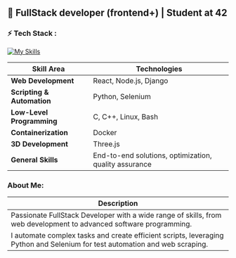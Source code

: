 ## 🚀 FullStack developer (frontend+) | Student at **42**

### ⚡️ Tech Stack :

[![My Skills](https://skillicons.dev/icons?i=docker,react,threejs,nodejs,django,c,cpp,python,selenium)](https://skillicons.dev)

| **Skill Area**                | **Technologies**                                             |
|-------------------------------|--------------------------------------------------------------|
| **Web Development**           | React, Node.js, Django                                       |
| **Scripting & Automation**    | Python, Selenium                                             |
| **Low-Level Programming**     | C, C++, Linux, Bash                                          |
| **Containerization**          | Docker                                                       |
| **3D Development**            | Three.js                                                     |
| **General Skills**            | End-to-end solutions, optimization, quality assurance        |

### About Me:

| **Description**                                                                                                             |
|-----------------------------------------------------------------------------------------------------------------------------|
| Passionate FullStack Developer with a wide range of skills, from web development to advanced software programming.          |
| I automate complex tasks and create efficient scripts, leveraging Python and Selenium for test automation and web scraping. |
